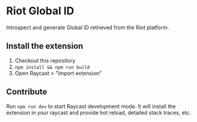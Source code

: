 # Riot Global ID

Introspect and generate Global ID retrieved from the Riot platform.

## Install the extension

1. Checkout this repository
2. `npm install && npm run build`
3. Open Raycast > "Import extension"

## Contribute

Run `npm run dev` to start Raycast development mode.
It will install the extension in your raycast and provide hot reload, detailed stack traces, etc.
